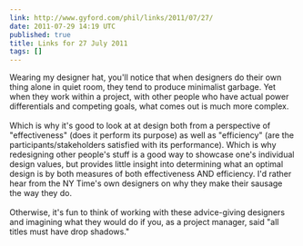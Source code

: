 ```yaml
---
link: http://www.gyford.com/phil/links/2011/07/27/
date: 2011-07-29 14:19 UTC
published: true
title: Links for 27 July 2011
tags: []
---
```


Wearing my designer hat, you'll notice that when designers do their own thing alone in quiet room, they tend to produce minimalist garbage. Yet when they work within a project, with other people who have actual power differentials and competing goals, what comes out is much more complex.<br><br>Which is why it's good to look at at design both from a perspective of "effectiveness" (does it perform its purpose) as well as "efficiency" (are the participants/stakeholders satisfied with its performance). Which is why redesigning other people's stuff is a good way to showcase one's individual design values, but provides little insight into determining what an optimal design is by both measures of both effectiveness AND efficiency. I'd rather hear from the NY Time's own designers on why they make their sausage the way they do. <br><br>Otherwise, it's fun to think of working with these advice-giving designers and imagining what they would do if you, as a project manager, said "all titles must have drop shadows."
